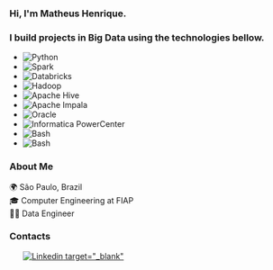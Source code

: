 ### Hi, I'm Matheus Henrique.
### I build projects in Big Data using the technologies bellow.

<ul>
  <li><img src="https://img.shields.io/badge/Python-FFD43B?style=for-the-badge&logo=python&logoColor=blue" alt="Python"></li>
  <li><img src="https://img.shields.io/badge/Apache_Spark-FFFFFF?style=for-the-badge&logo=apachespark&logoColor=#E35A16" alt="Spark"></li>
  <li><img src="https://img.shields.io/badge/Databricks-FF3621?style=for-the-badge&logo=Databricks&logoColor=white" alt="Databricks"></li>
  <li><img src="https://img.shields.io/badge/Apache-Hadoop-orange" alt="Hadoop"></li>
  <li><img src="https://img.shields.io/badge/Apache-Hive-orange" alt="Apache Hive"></li>
  <li><img src="https://img.shields.io/badge/Apache-Impala-blue" alt="Apache Impala"></li>
  <li><img src="https://img.shields.io/badge/Oracle-F80000?style=for-the-badge&logo=oracle&logoColor=black" alt="Oracle"></li>
  <li><img src="https://img.shields.io/badge/Informatica-PowerCenter-orange" alt="Informatica PowerCenter"></li>
  <li><img src="https://img.shields.io/badge/GNU%20Bash-4EAA25?style=for-the-badge&logo=GNU%20Bash&logoColor=white" alt="Bash"></li>
  <li><img src="https://img.shields.io/badge/Jenkins-D24939?style=for-the-badge&logo=Jenkins&logoColor=white" alt="Bash"></li>
</ul>


### About Me
:earth_africa:	São Paulo, Brazil <br>
:mortar_board:	Computer Engineering at FIAP <br>
:technologist:	Data Engineer <br>

### Contacts
<ul>
  <a href="https://www.linkedin.com/in/matheus-borges-2208/" >
    <img src="https://img.shields.io/badge/LinkedIn-0077B5?style=for-the-badge&logo=linkedin&logoColor=white" alt="Linkedin">
    target="_blank"
  </a>
</ul>


